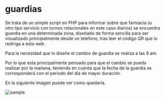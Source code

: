 # guardias

Se trata de un simple script en PHP para informar sobre que farmacia (u otro tipo servicio con turnos rotacionales en este caso diarios) se encuentra guardia en una determinada zona, diseñado de forma sencilla para ser visualizado principalmente desde un telefono, tras leer el código QR que lo rediriga a esta web.

Para la necesidad que lo diseñe el cambio de guardia se realiza a las 9 am.

Por lo que esta principalmente pensado para que el cambio se pueda realizar por la mañana, teniendo en cuenta que la fecha de la guardia se corresponderá con el periodo del día de mayor duración.

En la siguiente imagen puede ver como quedaría.

![sample](https://user-images.githubusercontent.com/76125829/142761072-9bb70e10-c30e-402f-b325-982baa237d34.jpg)
